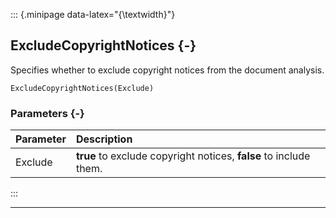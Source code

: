 ::: {.minipage data-latex="{\textwidth}"}
## ExcludeCopyrightNotices {-}

Specifies whether to exclude copyright notices from the document analysis.

```{sql}
ExcludeCopyrightNotices(Exclude)
```

### Parameters {-}

**Parameter** | **Description**
| :-- | :-- |
Exclude | **true** to exclude copyright notices, **false** to include them.
:::

***
